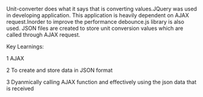 Unit-converter does what it says that is converting values.JQuery was used in developing application.
This application is heavily dependent on AJAX request.Inorder to improve the performance debounce.js library is also used.
JSON files are created to store unit conversion values which are called through AJAX request.

Key Learnings:

1 AJAX 

2 To create and store data in JSON format

3 Dyanmically calling AJAX function and effectively using the json data that is received
